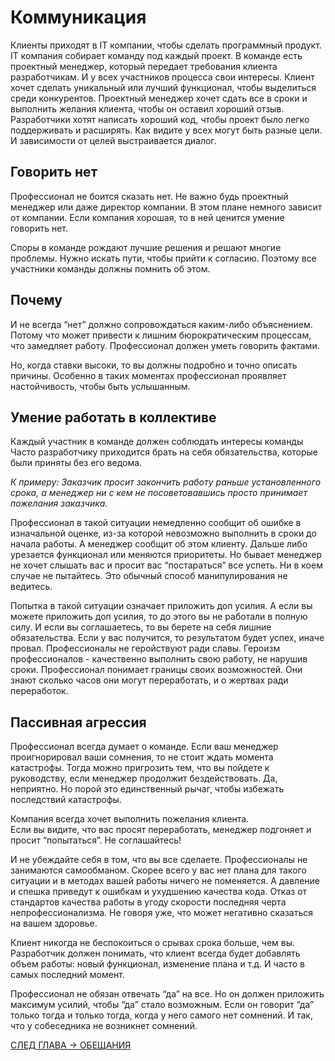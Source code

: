 # Коммуникация
Клиенты приходят в IT компании, чтобы сделать программный продукт.
IT компания собирает команду под каждый проект.
В команде есть проектный менеджер, который передает требования клиента разработчикам.
И у всех участников процесса свои интересы.
Клиент хочет сделать уникальный или лучший функционал, чтобы выделиться среди конкурентов.
Проектный менеджер хочет сдать все в сроки и выполнить желания клиента, чтобы он оставил хороший отзыв.
Разработчики хотят написать хороший код, чтобы проект было легко поддерживать и расширять.
Как видите у всех могут быть разные цели. И зависимости от целей выстраивается диалог.

## Говорить нет
Профессионал не боится сказать нет. Не важно будь проектный менеджер или даже директор компании.
В этом плане немного зависит от компании. Если компания хорошая, то в ней ценится умение говорить нет.

Споры в команде рождают лучшие решения и решают многие проблемы.
Нужно искать пути, чтобы прийти к согласию. Поэтому все участники команды должны помнить об этом.

## Почему
И не всегда “нет” должно сопровождаться каким-либо объяснением.
Потому что может привести к лишним бюрократическим процессам, что замедляет работу.
Профессионал должен уметь говорить фактами. 

Но, когда ставки высоки, то вы должны подробно и точно описать причины.
Особенно в таких моментах профессионал проявляет настойчивость, чтобы быть услышанным.

## Умение работать в коллективе
Каждый участник в команде должен соблюдать интересы команды
Часто разработчику приходится брать на себя обязательства, которые были приняты без его ведома.

*К примеру: Заказчик просит закончить работу раньше установленного срока, а менеджер ни с кем не посоветовавшись просто принимает пожелания заказчика.*

Профессионал в такой ситуации немедленно сообщит об ошибке в изначальной оценке, из-за которой невозможно выполнить в сроки до начала работы.
А менеджер сообщит об этом клиенту. Дальше либо урезается функционал или меняются приоритеты.
Но бывает менеджер не хочет слышать вас и просит вас “постараться” все успеть. 
Ни в коем случае не пытайтесь. Это обычный способ манипулирования не ведитесь.

Попытка в такой ситуации означает приложить доп усилия.
А если вы можете приложить доп усилия, то до этого вы не работали в полную силу.
И если вы соглашаетесь, то вы берете на себя лишние обязательства.
Если у вас получится, то результатом будет успех, иначе провал.
Профессионалы не геройствуют ради славы. 
Героизм профессионалов - качественно выполнить свою работу, не нарушив сроки.
Профессионал понимает границы своих возможностей.
Они знают сколько часов они могут переработать, и о жертвах ради переработок.

## Пассивная агрессия
Профессионал всегда думает о команде.
Если ваш менеджер проигнорировал ваши сомнения, то не стоит ждать момента катастрофы.
Тогда можно пригрозить тем, что вы пойдете к руководству, если менеджер продолжит бездействовать.
Да, неприятно. Но порой это единственный рычаг, чтобы избежать последствий катастрофы.

Компания всегда хочет выполнить пожелания клиента.  
Если вы видите, что вас просят переработать, менеджер подгоняет и просит “попытаться”.
Не соглашайтесь!

И не убеждайте себя в том, что вы все сделаете. Профессионалы не занимаются самообманом.
Скорее всего у вас нет плана для такого ситуации и в методах вашей работы ничего не поменяется.
А давление и спешка приведут к ошибкам и ухудшению качества кода. 
Отказ от стандартов качества работы в угоду скорости последняя черта непрофессионализма.
Не говоря уже, что может негативно сказаться на вашем здоровье.

Клиент никогда не беспокоиться о срывах срока больше, чем вы.
Разработчик должен понимать, что клиент всегда будет добавлять объем работы: новый функционал, изменение плана и т.д.
И часто в самых последний момент.

Профессионал не обязан отвечать “да” на все.
Но он должен приложить максимум усилий, чтобы “да” стало возможным.
Если он говорит “да” только тогда и только тогда, когда у него самого нет сомнений.
И так, что у собеседника не возникнет сомнений.


[СЛЕД ГЛАВА -> ОБЕЩАНИЯ](https://github.com/Kunerkhan/clean_code_notes/blob/master/%D0%98%D0%B4%D0%B5%D0%B0%D0%BB%D1%8C%D0%BD%D1%8B%D0%B9_%D0%BF%D1%80%D0%BE%D0%B3%D1%80%D0%B0%D0%BC%D0%BC%D0%B8%D1%81%D1%82/%D0%9E%D0%B1%D0%B5%D1%89%D0%B0%D0%BD%D0%B8%D1%8F.md)
